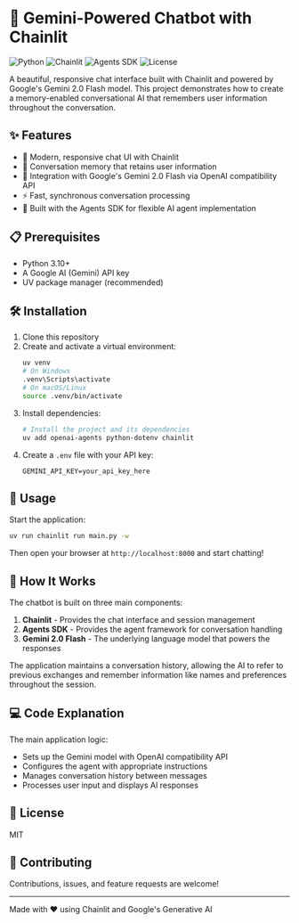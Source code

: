# 🤖 Gemini-Powered Chatbot with Chainlit

![Python](https://img.shields.io/badge/Python-3.11+-blue.svg)
![Chainlit](https://img.shields.io/badge/Chainlit-latest-green.svg)
![Agents SDK](https://img.shields.io/badge/Agents_SDK-latest-orange.svg)
![License](https://img.shields.io/badge/License-MIT-yellow.svg)

A beautiful, responsive chat interface built with Chainlit and powered by Google's Gemini 2.0 Flash model. This project demonstrates how to create a memory-enabled conversational AI that remembers user information throughout the conversation.

## ✨ Features

- 🚀 Modern, responsive chat UI with Chainlit
- 🧠 Conversation memory that retains user information
- 🔄 Integration with Google's Gemini 2.0 Flash via OpenAI compatibility API
- ⚡ Fast, synchronous conversation processing
- 🧩 Built with the Agents SDK for flexible AI agent implementation

## 📋 Prerequisites

- Python 3.10+
- A Google AI (Gemini) API key
- UV package manager (recommended)

## 🛠️ Installation

1. Clone this repository
2. Create and activate a virtual environment:
   ```bash
   uv venv
   # On Windows
   .venv\Scripts\activate
   # On macOS/Linux
   source .venv/bin/activate
   ```
3. Install dependencies:
   ```bash
   # Install the project and its dependencies
   uv add openai-agents python-dotenv chainlit
   ```
4. Create a `.env` file with your API key:
   ```
   GEMINI_API_KEY=your_api_key_here
   ```

## 🚀 Usage

Start the application:

```bash
uv run chainlit run main.py -w
```

Then open your browser at `http://localhost:8000` and start chatting!

## 🧩 How It Works

The chatbot is built on three main components:

1. **Chainlit** - Provides the chat interface and session management
2. **Agents SDK** - Provides the agent framework for conversation handling
3. **Gemini 2.0 Flash** - The underlying language model that powers the responses

The application maintains a conversation history, allowing the AI to refer to previous exchanges and remember information like names and preferences throughout the session.

## 💻 Code Explanation

The main application logic:

- Sets up the Gemini model with OpenAI compatibility API
- Configures the agent with appropriate instructions
- Manages conversation history between messages
- Processes user input and displays AI responses

## 📝 License

MIT

## 🤝 Contributing

Contributions, issues, and feature requests are welcome!

---

Made with ❤️ using Chainlit and Google's Generative AI
